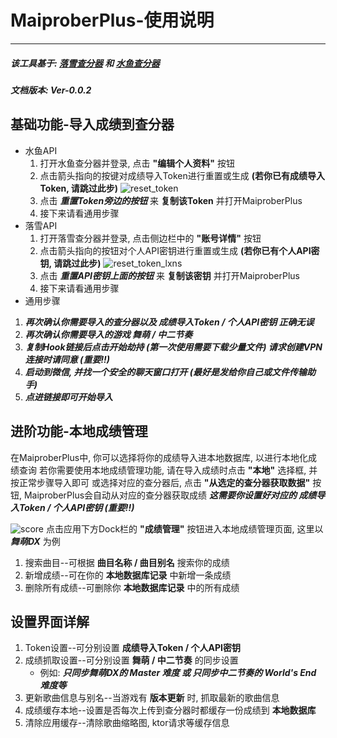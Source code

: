 # MaiproberPlus-使用说明
---

##### 该工具基于: [落雪查分器](https://github.com/Lxns-Network/maimai-prober-frontend) 和 [水鱼查分器](https://www.diving-fish.com/maimaidx/prober/)
##### 文档版本: Ver-0.0.2

## 基础功能-导入成绩到查分器

- 水鱼API
    1. 打开水鱼查分器并登录, 点击 **"编辑个人资料"** 按钮
    2. 点击箭头指向的按键对成绩导入Token进行重置或生成 **(若你已有成绩导入Token, 请跳过此步)**
    ![reset_token](https://github.com/user-attachments/assets/75e2bc15-a874-4981-af75-5efb28bb24df)
    4. 点击 ***重置Token旁边的按钮*** 来 **复制该Token** 并打开MaiproberPlus
    5. 接下来请看通用步骤
- 落雪API
    1. 打开落雪查分器并登录, 点击侧边栏中的 **"账号详情"** 按钮
    2. 点击箭头指向的按钮对个人API密钥进行重置或生成 **(若你已有个人API密钥, 请跳过此步)**
    ![reset_token_lxns](https://github.com/user-attachments/assets/1749f9a7-ac73-4b4d-86be-97f7acbc7f12)
    3. 点击 ***重置API密钥上面的按钮*** 来 **复制该密钥** 并打开MaiproberPlus
    4. 接下来请看通用步骤
- 通用步骤
1. ***再次确认你需要导入的查分器以及 成绩导入Token / 个人API密钥 正确无误***
2. ***再次确认你需要导入的游戏 舞萌 / 中二节奏***
3. ***复制Hook链接后点击开始劫持 (第一次使用需要下载少量文件) 请求创建VPN连接时请同意 (重要!!)***
4. ***启动到微信, 并找一个安全的聊天窗口打开 (最好是发给你自己或文件传输助手)***
5. ***点进链接即可开始导入***

## 进阶功能-本地成绩管理

在MaiproberPlus中, 你可以选择将你的成绩导入进本地数据库, 以进行本地化成绩查询
若你需要使用本地成绩管理功能, 请在导入成绩时点击 **"本地"** 选择框, 并按正常步骤导入即可
或选择对应的查分器后, 点击 **"从选定的查分器获取数据"** 按钮, MaiproberPlus会自动从对应的查分器获取成绩
***这需要你设置好对应的 成绩导入Token / 个人API密钥 (重要!!)***

![score](https://github.com/user-attachments/assets/4e8da447-7d0f-48f7-9669-80cf6bce00f3)
点击应用下方Dock栏的 **"成绩管理"** 按钮进入本地成绩管理页面, 这里以 ***舞萌DX*** 为例
1. 搜索曲目--可根据 **曲目名称 / 曲目别名** 搜索你的成绩
2. 新增成绩--可在你的 **本地数据库记录** 中新增一条成绩
3. 删除所有成绩--可删除你 **本地数据库记录** 中的所有成绩<br>

## 设置界面详解

1. Token设置--可分别设置 **成绩导入Token / 个人API密钥**
2. 成绩抓取设置--可分别设置 **舞萌 / 中二节奏** 的同步设置
    - 例如: ***只同步舞萌DX的 Master 难度 或 只同步中二节奏的 World's End 难度等***
3. 更新歌曲信息与别名--当游戏有 **版本更新** 时, 抓取最新的歌曲信息
4. 成绩缓存本地--设置是否每次上传到查分器时都缓存一份成绩到 **本地数据库**
5. 清除应用缓存--清除歌曲缩略图, ktor请求等缓存信息
